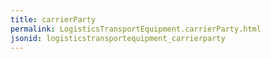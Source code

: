 ```yaml
---
title: carrierParty
permalink: LogisticsTransportEquipment.carrierParty.html
jsonid: logisticstransportequipment_carrierparty
---
```

